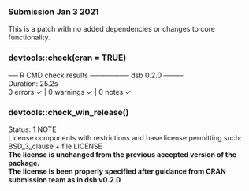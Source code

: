 ### Submission Jan 3 2021 

This is a patch with no added dependencies or changes to core functionality. 

### devtools::check(cran = TRUE)
── R CMD check results ──────── dsb 0.2.0 ────  
Duration: 25.2s  
0 errors ✓ | 0 warnings ✓ | 0 notes ✓  

### devtools::check_win_release()  
Status: 1 NOTE  
License components with restrictions and base license permitting such:  
  BSD_3_clause + file LICENSE    
**The license is unchanged from the previous accepted version of the package.**  
**The license is been properly specified after guidance from CRAN submission team as in dsb v0.2.0**    

